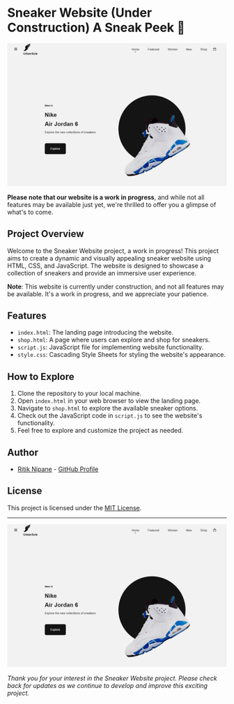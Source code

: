 # Sneaker Website (Under Construction) A Sneak Peek 👟

![Sneaker Website](sneaker.png)

**Please note that our website is a work in progress**, and while not all features may be available just yet, we're thrilled to offer you a glimpse of what's to come.

## Project Overview
Welcome to the Sneaker Website project, a work in progress! This project aims to create a dynamic and visually appealing sneaker website using HTML, CSS, and JavaScript. The website is designed to showcase a collection of sneakers and provide an immersive user experience.

**Note**: This website is currently under construction, and not all features may be available. It's a work in progress, and we appreciate your patience.

## Features
- `index.html`: The landing page introducing the website.
- `shop.html`: A page where users can explore and shop for sneakers.
- `script.js`: JavaScript file for implementing website functionality.
- `style.css`: Cascading Style Sheets for styling the website's appearance.

## How to Explore
1. Clone the repository to your local machine.
2. Open `index.html` in your web browser to view the landing page.
3. Navigate to `shop.html` to explore the available sneaker options.
4. Check out the JavaScript code in `script.js` to see the website's functionality.
5. Feel free to explore and customize the project as needed.

## Author
- [Ritik Nipane](https://github.com/RitzyKingS) - [GitHub Profile](https://github.com/RitzyKingS)

## License
This project is licensed under the [MIT License](LICENSE.md).

---

![Sneaker Website](sneaker.png)

*Thank you for your interest in the Sneaker Website project. Please check back for updates as we continue to develop and improve this exciting project.*